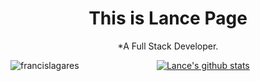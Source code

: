 <div align="center">
  
# This is Lance Page

*A Full Stack Developer.

<a>
<img align="left" src="https://github-readme-stats.vercel.app/api/top-langs/?username=6ftdotexe&theme=dark&hide=html,dockerfile" alt="francislagares" />
</a>

[![Lance's github stats](https://github-readme-stats.vercel.app/api?username=6ftdotexe&show_icons=true&theme=radical)](https://github.com/anuraghazra/github-readme-stats)

</div>
